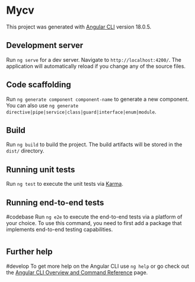 # Mycv

This project was generated with [Angular CLI](https://github.com/angular/angular-cli) version 18.0.5.

## Development server

Run `ng serve` for a dev server. Navigate to `http://localhost:4200/`. The application will automatically reload if you change any of the source files.

## Code scaffolding

Run `ng generate component component-name` to generate a new component. You can also use `ng generate directive|pipe|service|class|guard|interface|enum|module`.

## Build

Run `ng build` to build the project. The build artifacts will be stored in the `dist/` directory.

## Running unit tests

Run `ng test` to execute the unit tests via [Karma](https://karma-runner.github.io).

## Running end-to-end tests
#codebase
Run `ng e2e` to execute the end-to-end tests via a platform of your choice. To use this command, you need to first add a package that implements end-to-end testing capabilities.
#
## Further help
#develop
To get more help on the Angular CLI use `ng help` or go check out the [Angular CLI Overview and Command Reference](https://angular.dev/tools/cli) page.
